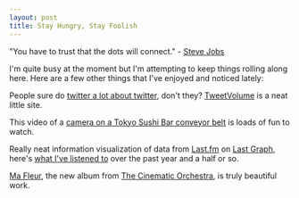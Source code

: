 ```yaml
---
layout: post
title: Stay Hungry, Stay Foolish
---
```


"You have to trust that the dots will connect." - <a href="http://www.youtube.com/watch?v=D1R-jKKp3NA">Steve Jobs</a>

I'm quite busy at the moment but I'm attempting to keep things rolling along here.  Here are a few other things that I've enjoyed and noticed lately:

People sure do <a href="http://www.tweetvolume.com/index.php?search_phrases=twitter,google,apple,yahoo,microsoft">twitter a lot about twitter</a>, don't they?  <a href="http://www.tweetvolume.com">TweetVolume</a> is a neat little site.

This video of a <a href="http://www.liveleak.com/view?i=c35_1178938654">camera on a Tokyo Sushi Bar conveyor belt</a> is loads of fun to watch.

Really neat information visualization of data from <a href="http://www.last.fm">Last.fm</a> on <a href="http://lastgraph.aeracode.org/">Last Graph</a>, here's <a href="/_misc/lastfm.pdf">what I've listened to</a> over the past year and a half or so.

<a href="http://www.ninjatune.net/ninja/release.php?id=1240">Ma Fleur</a>, the new album from <a href="http://www.cinematicorchestra.com/">The Cinematic Orchestra</a>, is truly beautiful work.
